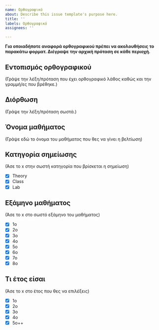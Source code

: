 ```yaml
---
name: Ορθογραφικό
about: Describe this issue template's purpose here.
title: ''
labels: Ορθογραφικό
assignees: ''

---
```


**Για οποιαδήποτε αναφορά ορθογραφικού πρέπει να ακολουθήσεις το παρακάτω φορματ. Διέγραψε την αρχική πρόταση σε κάθε περιοχή.**
 
## Εντοπισμός ορθογραφικού

(Γράψε την λέξη/πρόταση που έχει ορθογραφικό λάθος καθώς και την γραμμή/ες που βρέθηκε.)

## Διόρθωση

(Γράψε την λέξη/πρόταση σωστά.)

##  Όνομα μαθήματος

(Γράψε εδώ το όνομα του μαθήματος που θες να γίνει η βελτίωση)

##  Κατηγορία σημείωσης
(Άσε το x στην σωστή κατηγορία που βρίσκεται η σημείωση)

- [x] Theory
- [x] Class
- [x] Lab

## Εξάμηνο μαθήματος

(Άσε το x στο σωστό εξάμηνο του μαθήματος)

- [x] 1ο
- [x] 2ο
- [x] 3ο
- [x] 4ο
- [x] 5ο
- [x] 6ο
- [x] 7ο
- [x] 8ο

## Τι έτος είσαι

(Άσε το x στο έτος που θες να επιλέξεις)

- [x] 1ο
- [x] 2ο
- [x] 3ο
- [x] 4ο
- [x] 5ο++
